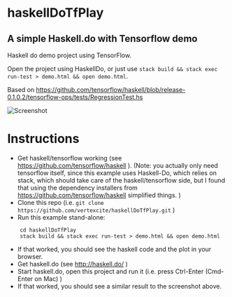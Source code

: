 # haskellDoTfPlay
## A simple Haskell.do with Tensorflow demo

Haskell do demo project using TensorFlow.

Open the project using HaskellDo, or just use `stack build && stack exec run-test > demo.html && open demo.html`.

Based on https://github.com/tensorflow/haskell/blob/release-0.1.0.2/tensorflow-ops/tests/RegressionTest.hs

![Screenshot](https://files.gitter.im/theam/haskell-do/jR0L/image.png)


# Instructions
* Get haskell/tensorflow working (see https://github.com/tensorflow/haskell ).  (Note: you actually only need tensorflow itself, since this example uses Haskell-Do, which relies on stack, which should take care of the haskell/tensorflow side, but I found that using the dependency installers from https://github.com/tensorflow/haskell simplified things. )
* Clone this repo (i.e. `git clone https://github.com/vertexcite/haskellDoTfPlay.git` )
* Run this example stand-alone: 
```
    cd haskellDoTfPlay
    stack build && stack exec run-test > demo.html && open demo.html
```
* If that worked, you should see the haskell code and the plot in your browser.
* Get haskell.do (see http://haskell.do/ )
* Start haskell.do, open this project and run it (i.e. press Ctrl-Enter (Cmd-Enter on Mac) )
* If that worked, you should see a similar result to the screenshot above.
